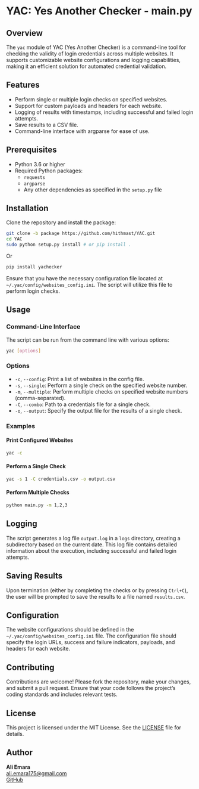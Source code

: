 # YAC: Yes Another Checker - main.py

## Overview

The `yac` module of YAC (Yes Another Checker) is a command-line tool for checking the validity of login credentials across multiple websites. It supports customizable website configurations and logging capabilities, making it an efficient solution for automated credential validation.

## Features

- Perform single or multiple login checks on specified websites.
- Support for custom payloads and headers for each website.
- Logging of results with timestamps, including successful and failed login attempts.
- Save results to a CSV file.
- Command-line interface with argparse for ease of use.

## Prerequisites

- Python 3.6 or higher
- Required Python packages:
  - `requests`
  - `argparse`
  - Any other dependencies as specified in the `setup.py` file

## Installation

Clone the repository and install the package:

```bash
git clone -b package https://github.com/hithmast/YAC.git
cd YAC
sudo python setup.py install # or pip install . 
```
Or
```bash
pip install yachecker
```
Ensure that you have the necessary configuration file located at `~/.yac/config/websites_config.ini`. The script will utilize this file to perform login checks.

## Usage

### Command-Line Interface

The script can be run from the command line with various options:

```bash
yac [options]
```

### Options

- `-c`, `--config`: Print a list of websites in the config file.
- `-s`, `--single`: Perform a single check on the specified website number.
- `-m`, `--multiple`: Perform multiple checks on specified website numbers (comma-separated).
- `-C`, `--combo`: Path to a credentials file for a single check.
- `-o`, `--output`: Specify the output file for the results of a single check.

### Examples

#### Print Configured Websites

```bash
yac -c
```

#### Perform a Single Check

```bash
yac -s 1 -C credentials.csv -o output.csv
```

#### Perform Multiple Checks

```bash
python main.py -m 1,2,3
```

## Logging

The script generates a log file `output.log` in a `logs` directory, creating a subdirectory based on the current date. This log file contains detailed information about the execution, including successful and failed login attempts.

## Saving Results

Upon termination (either by completing the checks or by pressing `Ctrl+C`), the user will be prompted to save the results to a file named `results.csv`.

## Configuration

The website configurations should be defined in the `~/.yac/config/websites_config.ini` file. The configuration file should specify the login URLs, success and failure indicators, payloads, and headers for each website.

## Contributing

Contributions are welcome! Please fork the repository, make your changes, and submit a pull request. Ensure that your code follows the project’s coding standards and includes relevant tests.

## License

This project is licensed under the MIT License. See the [LICENSE](LICENSE) file for details.

## Author

**Ali Emara**  
[ali.emara175@gmail.com](mailto:ali.emara175@gmail.com)  
[GitHub](https://github.com/hithmast)

